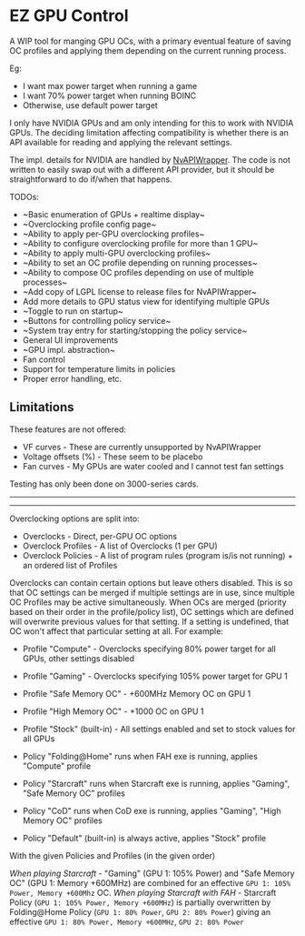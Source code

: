 # EZ GPU Control

A WIP tool for manging GPU OCs, with a primary eventual feature of saving OC profiles and applying them depending on the current running process.

Eg:

- I want max power target when running a game
- I want 70% power target when running BOINC
- Otherwise, use default power target

I only have NVIDIA GPUs and am only intending for this to work with NVIDIA GPUs. The deciding limitation affecting compatibility is whether there is an API available for reading and applying the relevant settings.

The impl. details for NVIDIA are handled by [NvAPIWrapper](https://github.com/falahati/NvAPIWrapper). The code is not written to easily swap out with a different API provider, but it should be straightforward to do if/when that happens.


TODOs:

- ~Basic enumeration of GPUs + realtime display~
- ~Overclocking profile config page~
- ~Ability to apply per-GPU overclocking profiles~
- ~Ability to configure overclocking profile for more than 1 GPU~
- ~Ability to apply multi-GPU overclocking profiles~
- ~Ability to set an OC profile depending on running processes~
- ~Ability to compose OC profiles depending on use of multiple processes~
- ~Add copy of LGPL license to release files for NvAPIWrapper~
- Add more details to GPU status view for identifying multiple GPUs
- ~Toggle to run on startup~
- ~Buttons for controlling policy service~
- ~System tray entry for starting/stopping the policy service~
- General UI improvements
- ~GPU impl. abstraction~
- Fan control
- Support for temperature limits in policies
- Proper error handling, etc.

## Limitations

These features are not offered:

- VF curves - These are currently unsupported by NvAPIWrapper
- Voltage offsets (%) - These seem to be placebo
- Fan curves - My GPUs are water cooled and I cannot test fan settings

Testing has only been done on 3000-series cards.

---



---

Overclocking options are split into:

- Overclocks - Direct, per-GPU OC options
- Overclock Profiles - A list of Overclocks (1 per GPU)
- Overclock Policies - A list of program rules (program is/is not running) + an ordered list of Profiles

Overclocks can contain certain options but leave others disabled. This is so that OC settings can be merged if multiple settings are in
use, since multiple OC Profiles may be active simultaneously. When OCs are merged (priority based on their order in the profile/policy list),
OC settings which are defined will overwrite previous values for that setting. If a setting is undefined, that OC won't affect that
particular setting at all. For example:

- Profile "Compute" - Overclocks specifying 80% power target for all GPUs, other settings disabled
- Profile "Gaming" - Overclocks specifying 105% power target for GPU 1
- Profile "Safe Memory OC" - +600MHz Memory OC on GPU 1
- Profile "High Memory OC" - +1000 OC on GPU 1
- Profile "Stock" (built-in) - All settings enabled and set to stock values for all GPUs

- Policy "Folding@Home" runs when FAH exe is running, applies "Compute" profile
- Policy "Starcraft" runs when Starcraft exe is running, applies "Gaming", "Safe Memory OC" profiles
- Policy "CoD" runs when CoD exe is running, applies "Gaming", "High Memory OC" profiles
- Policy "Default" (built-in) is always active, applies "Stock" profile

With the given Policies and Profiles (in the given order)

_When playing Starcraft_ - "Gaming" (GPU 1: 105% Power) and "Safe Memory OC" (GPU 1: Memory +600MHz) are combined for an effective `GPU 1: 105% Power, Memory +600Mhz` OC.
_When playing Starcraft with FAH_ - Starcraft Policy (`GPU 1: 105% Power, Memory +600MHz`) is partially overwritten by Folding@Home Policy (`GPU 1: 80% Power`, `GPU 2: 80% Power`) giving an effective `GPU 1: 80% Power, Memory +600MHz`, `GPU 2: 80% Power`
